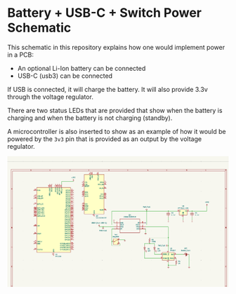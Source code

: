 # Battery + USB-C + Switch Power Schematic

This schematic in this repository explains how one would implement power in a PCB:
- An optional Li-Ion battery can be connected
- USB-C (usb3) can be connected

If USB is connected, it will charge the battery. It will also provide 3.3v through the voltage regulator.

There are two status LEDs that are provided that show when the battery is charging and when the battery is not charging (standby).

A microcontroller is also inserted to show as an example of how it would be powered by the `3v3` pin that is provided as an output by the voltage regulator.

![](./schematic.png)
